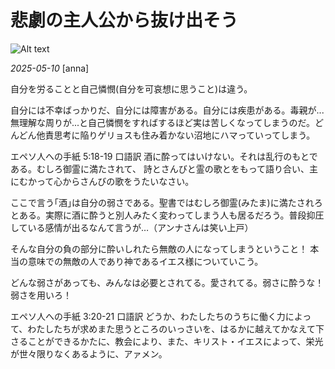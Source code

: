 # 悲劇の主人公から抜け出そう

![Alt text](/static/images/blog/asmrchurch_beautiful_japanese_high_school_girl_thinking_in_juku_e654c687-74b5-4e85-9bb2-f2627fb2c17a.png)

*2025-05-10*
[anna]

自分を労ることと自己憐憫(自分を可哀想に思うこと)は違う。

自分には不幸ばっかりだ、自分には障害がある。自分には疾患がある。毒親が...無理解な周りが...と自己憐憫をすればするほど実は苦しくなってしまうのだ。どんどん他責思考に陥りゲリョスも住み着かない沼地にハマっていってしまう。

エペソ人への手紙 5:18-19 口語訳
酒に酔ってはいけない。それは乱行のもとである。むしろ御霊に満たされて、  詩とさんびと霊の歌とをもって語り合い、主にむかって心からさんびの歌をうたいなさい。

ここで言う｢酒｣は自分の弱さである。聖書ではむしろ御霊(みたま)に満たされろとある。実際に酒に酔うと別人みたく変わってしまう人も居るだろう。普段抑圧している感情が出るなんて言うが…（アンナさんは笑い上戸）

そんな自分の負の部分に酔いしれたら無敵の人になってしまうということ！
本当の意味での無敵の人であり神であるイエス様についていこう。

どんな弱さがあっても、みんなは必要とされてる。愛されてる。弱さに酔うな！弱さを用いろ！

エペソ人への手紙 3:20-21 口語訳
どうか、わたしたちのうちに働く力によって、わたしたちが求めまた思うところのいっさいを、はるかに越えてかなえて下さることができるかたに、教会により、また、キリスト・イエスによって、栄光が世々限りなくあるように、アァメン。
